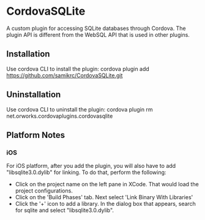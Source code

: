 CordovaSQLite
=============

A custom plugin for accessing SQLite databases through Cordova. The plugin API is different from the WebSQL API that is used in other plugins.

## Installation

Use cordova CLI to install the plugin:
    cordova plugin add https://github.com/samikrc/CordovaSQLite.git

## Uninstallation

Use cordova CLI to uninstall the plugin:
    cordova plugin rm net.orworks.cordovaplugins.cordovasqlite

## Platform Notes

### iOS

For iOS platform, after you add the plugin, you will also have to add "libsqlite3.0.dylib" for linking. To do that, perform the following:
- Click on the project name on the left pane in XCode. That would load the project configurations.
- Click on the 'Build Phases' tab. Next select 'Link Binary With Libraries'
- Click the '+' icon to add a library. In the dialog box that appears, search for sqlite and select "libsqlite3.0.dylib".

